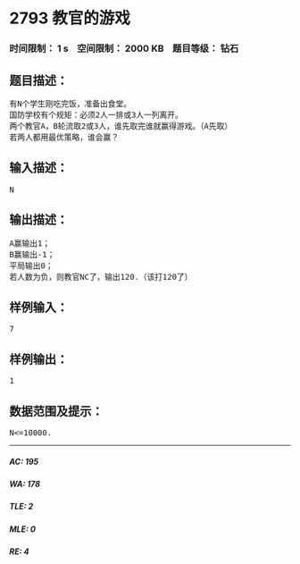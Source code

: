 # 2793 教官的游戏   
### 时间限制： 1 s&nbsp;&nbsp;&nbsp;&nbsp;空间限制： 2000 KB&nbsp;&nbsp;&nbsp;&nbsp;题目等级： 钻石  
## 题目描述：  

<pre>
有N个学生刚吃完饭，准备出食堂。
国防学校有个规矩：必须2人一排或3人一列离开。
两个教官A，B轮流取2或3人，谁先取完谁就赢得游戏。（A先取）
若两人都用最优策略，谁会赢？
</pre>
  
  
## 输入描述：  

<pre>
N
</pre>
  
  
## 输出描述：  

<pre>
A赢输出1；
B赢输出-1；
平局输出0；
若人数为负，则教官NC了，输出120.（该打120了）
</pre>
  
  
## 样例输入：  

<pre>
7
</pre>
  
  
## 样例输出：  

<pre>
1
</pre>
  
  
## 数据范围及提示：  

<pre>
N<=10000.
</pre>
  
  
***  

##### AC: 195  
##### WA: 178  
##### TLE: 2  
##### MLE: 0  
##### RE: 4  
